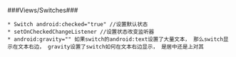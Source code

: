 ###Views/Switches###

	* Switch android:checked="true" //设置默认状态
	* setOnCheckedChangeListener //设置状态改变监听器
	* android:gravity="" 如果switch的android:text设置了大量文本， 那么switch显示在文本右边， gravity设置了switch如何在文本右边显示， 是居中还是上对其
